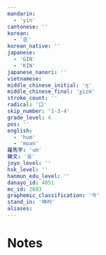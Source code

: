```yaml
---
mandarin:
  - 'yín'
cantonese: ''
korean:
  - '음'
korean_native: ''
japanese:
  - 'GIN'
  - 'KIN'
japanese_nanori: ''
vietnamese:
middle_chinese_initial: 'ŋ'
middle_chinese_final: 'ɣiɪm'
stroke_count: ''
radical: '口'
skip_number: '1-3-4'
grade_level: 4
pos: ''
english:
  - 'hum'
  - 'moan'
羅馬字: 'um'
韓文: '움'
joyo_level: ''
hsk_level: ''
hanmun_edu_level: ''
danayo_id: 4051
mc_id: 2683
graphemic_classification: '今'
stand_in: '呻吟'
aliases:
---
```


# Notes
